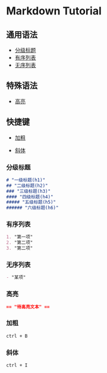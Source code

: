 # Markdown Tutorial

## 通用语法

- [分级标题](#分级标题)
- [有序列表](#有序列表)
- [无序列表](#无序列表)

## 特殊语法

- [高亮](#高亮)

## 快捷键

- [加粗](#加粗)

- [斜体](#斜体)



### <a id='分级标题'>分级标题</a>

``` markdown
# "一级标题(h1)"
## "二级标题(h2)"
### "三级标题(h3)"
#### "四级标题(h4)"
##### "五级标题(h5)"
###### "六级标题(h6)"
```




### <a id='有序列表'>有序列表</a>

```markdown
1. "第一项"
2. "第二项"
3. "第二项"
```




### <a id='无序列表'>无序列表</a>

``` markdown
- "某项"
```



### <a id='高亮'>高亮</a>

``` markdown
== "待高亮文本" ==
```



### <a id="加粗">加粗</a>

``` markdown
ctrl + B
```



### <a id="斜体">斜体</a>

``` markdown
ctrl + I
```

